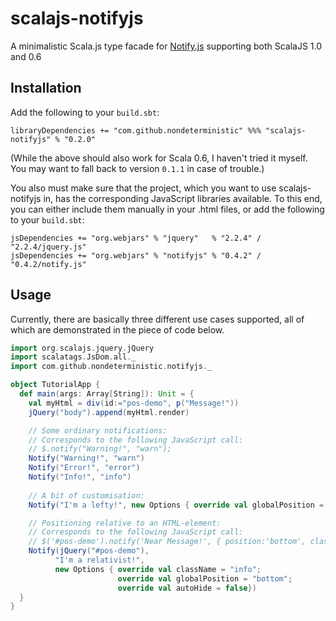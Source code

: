 # scalajs-notifyjs
A minimalistic Scala.js type facade for [Notify.js](https://notifyjs.com/) supporting both
ScalaJS 1.0 and 0.6

## Installation
Add the following to your `build.sbt`:

    libraryDependencies += "com.github.nondeterministic" %%% "scalajs-notifyjs" % "0.2.0"

(While the above should also work for Scala 0.6, I haven't tried it myself.  You may want
to fall back to version `0.1.1` in case of trouble.)

You also must make sure that the project, which you want to use scalajs-notifyjs in, has
the corresponding JavaScript libraries available. To this end, you can either include
them manually in your .html files, or add the following to your `build.sbt`:

    jsDependencies += "org.webjars" % "jquery"   % "2.2.4" / "2.2.4/jquery.js"
    jsDependencies += "org.webjars" % "notifyjs" % "0.4.2" / "0.4.2/notify.js"

## Usage
Currently, there are basically three different use cases supported, all of which are demonstrated in the piece of code below.

```scala
import org.scalajs.jquery.jQuery
import scalatags.JsDom.all._
import com.github.nondeterministic.notifyjs._

object TutorialApp {
  def main(args: Array[String]): Unit = {
    val myHtml = div(id:="pos-demo", p("Message!"))
    jQuery("body").append(myHtml.render)

    // Some ordinary notifications:
    // Corresponds to the following JavaScript call:
    // $.notify("Warning!", "warn");
    Notify("Warning!", "warn")
    Notify("Error!", "error")
    Notify("Info!", "info")
	  
    // A bit of customisation:
    Notify("I'm a lefty!", new Options { override val globalPosition = "left" })

    // Positioning relative to an HTML-element:
    // Corresponds to the following JavaScript call:
    // $('#pos-demo').notify('Near Message!', { position:'bottom', className:'info', autoHide:false });
    Notify(jQuery("#pos-demo"), 
          "I'm a relativist!", 
          new Options { override val className = "info";
                        override val globalPosition = "bottom";
                        override val autoHide = false})
  }
}
```
